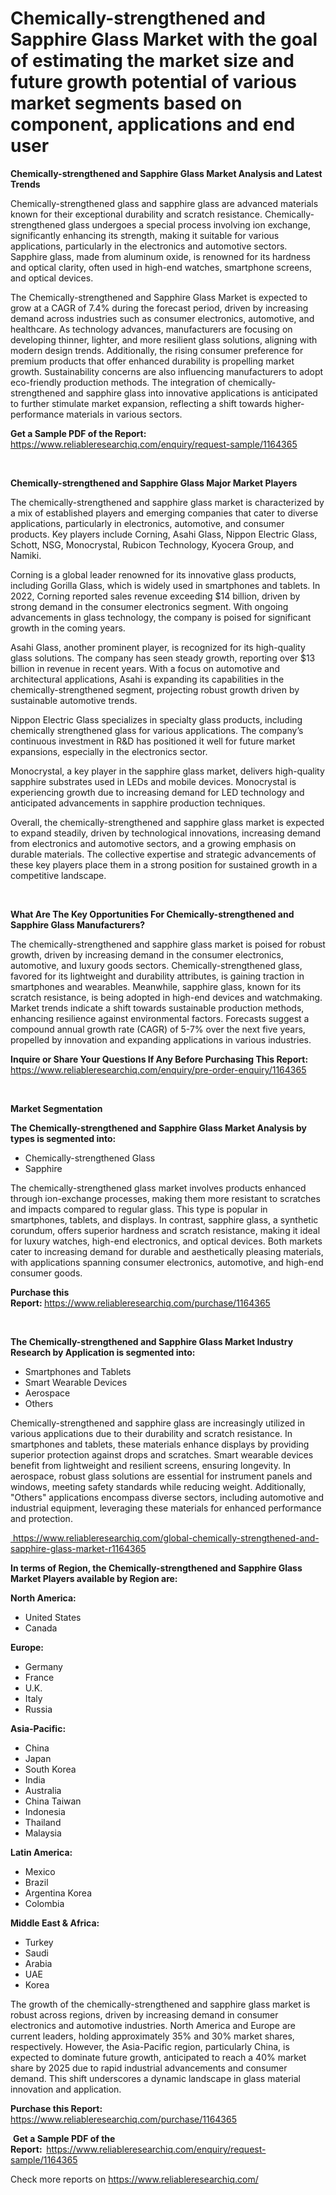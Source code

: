 <p><h1>Chemically-strengthened and Sapphire Glass Market with the goal of estimating the market size and future growth potential of various market segments based on component, applications and end user</h1></p><p><strong>Chemically-strengthened and Sapphire Glass Market Analysis and Latest Trends</strong></p>
<p><p>Chemically-strengthened glass and sapphire glass are advanced materials known for their exceptional durability and scratch resistance. Chemically-strengthened glass undergoes a special process involving ion exchange, significantly enhancing its strength, making it suitable for various applications, particularly in the electronics and automotive sectors. Sapphire glass, made from aluminum oxide, is renowned for its hardness and optical clarity, often used in high-end watches, smartphone screens, and optical devices.</p><p>The Chemically-strengthened and Sapphire Glass Market is expected to grow at a CAGR of 7.4% during the forecast period, driven by increasing demand across industries such as consumer electronics, automotive, and healthcare. As technology advances, manufacturers are focusing on developing thinner, lighter, and more resilient glass solutions, aligning with modern design trends. Additionally, the rising consumer preference for premium products that offer enhanced durability is propelling market growth. Sustainability concerns are also influencing manufacturers to adopt eco-friendly production methods. The integration of chemically-strengthened and sapphire glass into innovative applications is anticipated to further stimulate market expansion, reflecting a shift towards higher-performance materials in various sectors.</p></p>
<p><strong>Get a Sample PDF of the Report:&nbsp;</strong> <a href="https://www.reliableresearchiq.com/enquiry/request-sample/1164365?utm_campaign=2458&utm_medium=2&utm_source=Github&utm_content=ia&utm_term=02042025&utm_id=chemically-strengthened-and-sapphire-glass">https://www.reliableresearchiq.com/enquiry/request-sample/1164365</a></p>
<p>&nbsp;</p>
<p><strong>Chemically-strengthened and Sapphire Glass Major Market Players</strong></p>
<p><p>The chemically-strengthened and sapphire glass market is characterized by a mix of established players and emerging companies that cater to diverse applications, particularly in electronics, automotive, and consumer products. Key players include Corning, Asahi Glass, Nippon Electric Glass, Schott, NSG, Monocrystal, Rubicon Technology, Kyocera Group, and Namiki.</p><p>Corning is a global leader renowned for its innovative glass products, including Gorilla Glass, which is widely used in smartphones and tablets. In 2022, Corning reported sales revenue exceeding $14 billion, driven by strong demand in the consumer electronics segment. With ongoing advancements in glass technology, the company is poised for significant growth in the coming years.</p><p>Asahi Glass, another prominent player, is recognized for its high-quality glass solutions. The company has seen steady growth, reporting over $13 billion in revenue in recent years. With a focus on automotive and architectural applications, Asahi is expanding its capabilities in the chemically-strengthened segment, projecting robust growth driven by sustainable automotive trends.</p><p>Nippon Electric Glass specializes in specialty glass products, including chemically strengthened glass for various applications. The company’s continuous investment in R&D has positioned it well for future market expansions, especially in the electronics sector.</p><p>Monocrystal, a key player in the sapphire glass market, delivers high-quality sapphire substrates used in LEDs and mobile devices. Monocrystal is experiencing growth due to increasing demand for LED technology and anticipated advancements in sapphire production techniques.</p><p>Overall, the chemically-strengthened and sapphire glass market is expected to expand steadily, driven by technological innovations, increasing demand from electronics and automotive sectors, and a growing emphasis on durable materials. The collective expertise and strategic advancements of these key players place them in a strong position for sustained growth in a competitive landscape.</p></p>
<p>&nbsp;</p>
<p><strong>What Are The Key Opportunities For Chemically-strengthened and Sapphire Glass Manufacturers?</strong></p>
<p><p>The chemically-strengthened and sapphire glass market is poised for robust growth, driven by increasing demand in the consumer electronics, automotive, and luxury goods sectors. Chemically-strengthened glass, favored for its lightweight and durability attributes, is gaining traction in smartphones and wearables. Meanwhile, sapphire glass, known for its scratch resistance, is being adopted in high-end devices and watchmaking. Market trends indicate a shift towards sustainable production methods, enhancing resilience against environmental factors. Forecasts suggest a compound annual growth rate (CAGR) of 5-7% over the next five years, propelled by innovation and expanding applications in various industries.</p></p>
<p><strong>Inquire or Share Your Questions If Any Before Purchasing This Report:</strong> <a href="https://www.reliableresearchiq.com/enquiry/pre-order-enquiry/1164365?utm_campaign=2458&utm_medium=2&utm_source=Github&utm_content=ia&utm_term=02042025&utm_id=chemically-strengthened-and-sapphire-glass">https://www.reliableresearchiq.com/enquiry/pre-order-enquiry/1164365</a></p>
<p>&nbsp;</p>
<p><strong>Market Segmentation</strong></p>
<p><strong>The Chemically-strengthened and Sapphire Glass Market Analysis by types is segmented into:</strong></p>
<p><ul><li>Chemically-strengthened Glass</li><li>Sapphire</li></ul></p>
<p><p>The chemically-strengthened glass market involves products enhanced through ion-exchange processes, making them more resistant to scratches and impacts compared to regular glass. This type is popular in smartphones, tablets, and displays. In contrast, sapphire glass, a synthetic corundum, offers superior hardness and scratch resistance, making it ideal for luxury watches, high-end electronics, and optical devices. Both markets cater to increasing demand for durable and aesthetically pleasing materials, with applications spanning consumer electronics, automotive, and high-end consumer goods.</p></p>
<p><strong>Purchase this Report:&nbsp;</strong><a href="https://www.reliableresearchiq.com/purchase/1164365?utm_campaign=2458&utm_medium=2&utm_source=Github&utm_content=ia&utm_term=02042025&utm_id=chemically-strengthened-and-sapphire-glass">https://www.reliableresearchiq.com/purchase/1164365</a></p>
<p>&nbsp;</p>
<p><strong>The Chemically-strengthened and Sapphire Glass Market Industry Research by Application is segmented into:</strong></p>
<p><ul><li>Smartphones and Tablets</li><li>Smart Wearable Devices</li><li>Aerospace</li><li>Others</li></ul></p>
<p><p>Chemically-strengthened and sapphire glass are increasingly utilized in various applications due to their durability and scratch resistance. In smartphones and tablets, these materials enhance displays by providing superior protection against drops and scratches. Smart wearable devices benefit from lightweight and resilient screens, ensuring longevity. In aerospace, robust glass solutions are essential for instrument panels and windows, meeting safety standards while reducing weight. Additionally, "Others" applications encompass diverse sectors, including automotive and industrial equipment, leveraging these materials for enhanced performance and protection.</p></p>
<p><a href="https://www.reliableresearchiq.com/global-chemically-strengthened-and-sapphire-glass-market-r1164365?utm_campaign=2458&utm_medium=2&utm_source=Github&utm_content=ia&utm_term=02042025&utm_id=chemically-strengthened-and-sapphire-glass">&nbsp;https://www.reliableresearchiq.com/global-chemically-strengthened-and-sapphire-glass-market-r1164365</a></p>
<p><strong>In terms of Region, the Chemically-strengthened and Sapphire Glass Market Players available by Region are:</strong></p>
<p>
    <p> <strong> North America: </strong>
        <ul>
            <li>United States</li>
            <li>Canada</li>
        </ul>
        </p> 
    <p> <strong> Europe: </strong>
        <ul>
            <li>Germany</li>
            <li>France</li>
            <li>U.K.</li>
            <li>Italy</li>
            <li>Russia</li>
        </ul>
        </p> 
    <p> <strong> Asia-Pacific: </strong>
        <ul>
            <li>China</li>
            <li>Japan</li>
            <li>South Korea</li>
            <li>India</li>
            <li>Australia</li>
            <li>China Taiwan</li>
            <li>Indonesia</li>
            <li>Thailand</li>
            <li>Malaysia</li>
        </ul>
        </p> 
    <p> <strong> Latin America: </strong>
        <ul>
            <li>Mexico</li>
            <li>Brazil</li>
            <li>Argentina Korea</li>
            <li>Colombia</li>
        </ul>
        </p> 
    <p> <strong> Middle East & Africa: </strong>
        <ul>
            <li>Turkey</li>
            <li>Saudi</li>
            <li>Arabia</li>
            <li>UAE</li>
            <li>Korea</li>
        </ul>
    </p>
    </p>
<p><p>The growth of the chemically-strengthened and sapphire glass market is robust across regions, driven by increasing demand in consumer electronics and automotive industries. North America and Europe are current leaders, holding approximately 35% and 30% market shares, respectively. However, the Asia-Pacific region, particularly China, is expected to dominate future growth, anticipated to reach a 40% market share by 2025 due to rapid industrial advancements and consumer demand. This shift underscores a dynamic landscape in glass material innovation and application.</p></p>
<p><strong>Purchase this Report: </strong><a href="https://www.reliableresearchiq.com/purchase/1164365?utm_campaign=2458&utm_medium=2&utm_source=Github&utm_content=ia&utm_term=02042025&utm_id=chemically-strengthened-and-sapphire-glass">https://www.reliableresearchiq.com/purchase/1164365</a></p>
<p>&nbsp;<strong>Get a Sample PDF of the Report:&nbsp;&nbsp;</strong><a href="https://www.reliableresearchiq.com/enquiry/request-sample/1164365?utm_campaign=2458&utm_medium=2&utm_source=Github&utm_content=ia&utm_term=02042025&utm_id=chemically-strengthened-and-sapphire-glass">https://www.reliableresearchiq.com/enquiry/request-sample/1164365</a></p>
<p><strong></strong></p>
<p>Check more reports on <a href="https://www.reliableresearchiq.com/?utm_campaign=2458&utm_medium=2&utm_source=Github&utm_content=ia&utm_term=02042025&utm_id=chemically-strengthened-and-sapphire-glass">https://www.reliableresearchiq.com/</a></p>